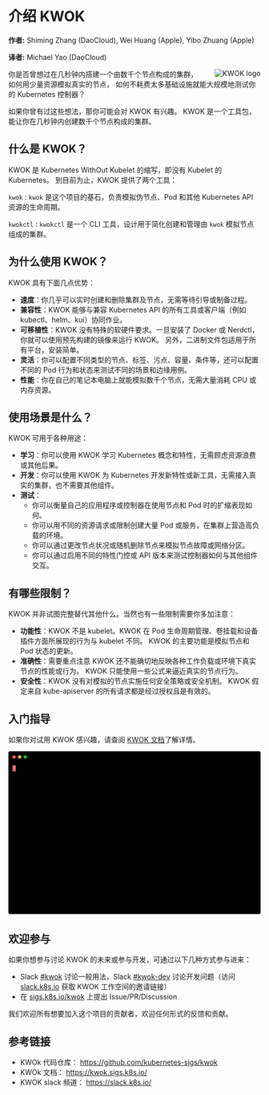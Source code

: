 
# 介绍 KWOK

**作者:** Shiming Zhang (DaoCloud), Wei Huang (Apple), Yibo Zhuang (Apple)

**译者:** Michael Yao (DaoCloud)

<img style="float: right; display: inline-block; margin-left: 2em; max-width: 15em;" src="/blogs/images/kwok.svg" alt="KWOK logo" />

你是否曾想过在几秒钟内搭建一个由数千个节点构成的集群，如何用少量资源模拟真实的节点，
如何不耗费太多基础设施就能大规模地测试你的 Kubernetes 控制器？

如果你曾有过这些想法，那你可能会对 KWOK 有兴趣。
KWOK 是一个工具包，能让你在几秒钟内创建数千个节点构成的集群。

## 什么是 KWOK？

KWOK 是 Kubernetes WithOut Kubelet 的缩写，即没有 Kubelet 的 Kubernetes。
到目前为止，KWOK 提供了两个工具：

`kwok`
: `kwok` 是这个项目的基石，负责模拟伪节点、Pod 和其他 Kubernetes API 资源的生命周期。

`kwokctl`
: `kwokctl` 是一个 CLI 工具，设计用于简化创建和管理由 `kwok` 模拟节点组成的集群。

## 为什么使用 KWOK？

KWOK 具有下面几点优势：

- **速度**：你几乎可以实时创建和删除集群及节点，无需等待引导或制备过程。
- **兼容性**：KWOK 能够与兼容 Kubernetes API 的所有工具或客户端（例如 kubectl、helm、kui）协同作业。
- **可移植性**：KWOK 没有特殊的软硬件要求。一旦安装了 Docker 或 Nerdctl，你就可以使用预先构建的镜像来运行 KWOK。
  另外，二进制文件包适用于所有平台，安装简单。
- **灵活**：你可以配置不同类型的节点、标签、污点、容量、条件等，还可以配置不同的 Pod 行为和状态来测试不同的场景和边缘用例。
- **性能**：你在自己的笔记本电脑上就能模拟数千个节点，无需大量消耗 CPU 或内存资源。

## 使用场景是什么？

KWOK 可用于各种用途：

- **学习**：你可以使用 KWOK 学习 Kubernetes 概念和特性，无需顾虑资源浪费或其他后果。
- **开发**：你可以使用 KWOK 为 Kubernetes 开发新特性或新工具，无需接入真实的集群，也不需要其他组件。
- **测试**：
    - 你可以衡量自己的应用程序或控制器在使用节点和 Pod 时的扩缩表现如何。
    - 你可以用不同的资源请求或限制创建大量 Pod 或服务，在集群上营造高负载的环境。
    - 你可以通过更改节点状况或随机删除节点来模拟节点故障或网络分区。
    - 你可以通过启用不同的特性门控或 API 版本来测试控制器如何与其他组件交互。

## 有哪些限制？

KWOK 并非试图完整替代其他什么。当然也有一些限制需要你多加注意：

- **功能性**：KWOK 不是 kubelet。KWOK 在 Pod 生命周期管理、卷挂载和设备插件方面所展现的行为与 kubelet 不同。
  KWOK 的主要功能是模拟节点和 Pod 状态的更新。
- **准确性**：需要重点注意 KWOK 还不能确切地反映各种工作负载或环境下真实节点的性能或行为。
  KWOK 只能使用一些公式来逼近真实的节点行为。
- **安全性**：KWOK 没有对模拟的节点实施任何安全策略或安全机制。
  KWOK 假定来自 kube-apiserver 的所有请求都是经过授权且是有效的。

## 入门指导

如果你对试用 KWOK 感兴趣，请查阅 [KWOK 文档](https://kwok.sigs.k8s.io/)了解详情。

![在终端上使用 kwokctl 的动图](./images/manage-clusters.svg)

## 欢迎参与

如果你想参与讨论 KWOK 的未来或参与开发，可通过以下几种方式参与进来：

- Slack [#kwok] 讨论一般用法，Slack [#kwok-dev] 讨论开发问题（访问 [slack.k8s.io] 获取 KWOK 工作空间的邀请链接）
- 在 [sigs.k8s.io/kwok] 上提出 Issue/PR/Discussion

我们欢迎所有想要加入这个项目的贡献者，欢迎任何形式的反馈和贡献。

## 参考链接

- KWOk 代码仓库： https://github.com/kubernetes-sigs/kwok
- KWOk 文档： https://kwok.sigs.k8s.io/
- KWOK slack 频道： https://slack.k8s.io/

[documents]: https://kwok.sigs.k8s.io/
[sigs.k8s.io/kwok]: https://sigs.k8s.io/kwok/
[#kwok]: https://kubernetes.slack.com/messages/kwok/
[#kwok-dev]: https://kubernetes.slack.com/messages/kwok-dev/
[slack.k8s.io]: https://slack.k8s.io/
